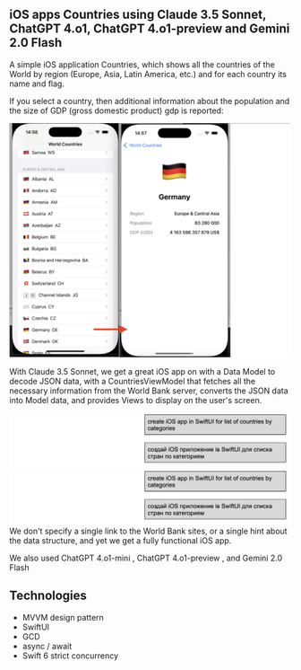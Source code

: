 ## iOS apps Countries using Claude 3.5 Sonnet, ChatGPT 4.o1, ChatGPT 4.o1-preview and Gemini 2.0 Flash

 A simple iOS application Countries, which shows all the countries of the World by region (Europe, Asia, Latin America, etc.) 
 and for each country its name and flag. 
 
 If you select a country, then additional information about the population 
 and the size of GDP (gross domestic product) gdp is reported:

 ![til](https://github.com/BestKora/CountriesClaudeAsync/blob/0a4c1aa9cd81dc7c33e385ec43844505feb060e4/CountriesA.png)

 With Claude 3.5 Sonnet, we get a great iOS app on with a Data Model to decode JSON data, with a CountriesViewModel that fetches all the necessary information from the World Bank server, converts the JSON data into Model data, and provides Views to display on the user's screen. 
 
 ![til](https://github.com/BestKora/CountriesClaude/blob/765dedfa817106d183c766995c79431a4c05ce5e/CreateCountriesApp.png)
 ![til](https://github.com/BestKora/CountriesClaudeAsync/blob/765dedfa817106d183c766995c79431a4c05ce5e/CreateCountriesApp.png)
 We don't specify a single link to the World Bank sites, or a single hint about the data structure, and yet we get a fully functional iOS app. 
 
 We also used ChatGPT 4.o1-mini , ChatGPT 4.o1-preview , and Gemini 2.0 Flash

## Technologies

* MVVM design pattern 
* SwiftUI
* GCD
* async / await
* Swift 6 strict concurrency
